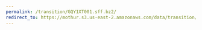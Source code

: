 ```yaml
---
permalink: /transition/GQY1XT001.sff.bz2/
redirect_to: https://mothur.s3.us-east-2.amazonaws.com/data/transition/GQY1XT001.sff.bz2
---
```



